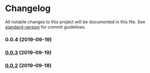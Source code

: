 # Changelog

All notable changes to this project will be documented in this file. See [standard-version](https://github.com/conventional-changelog/standard-version) for commit guidelines.

### 0.0.4 (2019-09-19)

### [0.0.3](https://github.com/LishiJ/react-sfc-cli/compare/v0.0.2...v0.0.3) (2019-09-19)

### [0.0.2](https://github.com/LishiJ/react-sfc-cli/compare/v0.0.5...v0.0.2) (2019-09-18)
